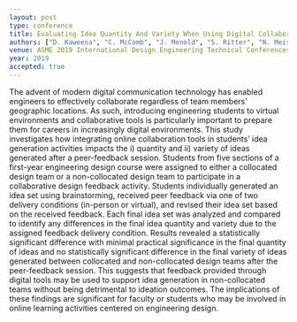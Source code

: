 ```yaml
---
layout: post
type: conference
title: Evaluating Idea Quantity And Variety When Using Digital Collaboration Tools To Support Brainstorming In Non-Collocated Teams 
authors: ["D. Kaweesa", "C. McComb", "J. Menold", "S. Ritter", "N. Meisel"]
venue: ASME 2019 International Design Engineering Technical Conferences and Computers and Information in Engineering Conference
year: 2019
accepted: true
---
```

The advent of modern digital communication technology has enabled engineers to effectively collaborate regardless of team members’ geographic locations. As such, introducing engineering students to virtual environments and collaborative tools is particularly important to prepare them for careers in increasingly digital environments. This study investigates how integrating online collaboration tools in students’ idea generation activities impacts the i) quantity and ii) variety of ideas generated after a peer-feedback session. Students from five sections of a first-year engineering design course were assigned to either a collocated design team or a non-collocated design team to participate in a collaborative design feedback activity. Students individually generated an idea set using brainstorming, received peer feedback via one of two delivery conditions (in-person or virtual), and revised their idea set based on the received feedback. Each final idea set was analyzed and compared to identify any differences in the final idea quantity and variety due to the assigned feedback delivery condition. Results revealed a statistically significant difference with minimal practical significance in the final quantity of ideas and no statistically significant difference in the final variety of ideas generated between collocated and non-collocated design teams after the peer-feedback session. This suggests that feedback provided through digital tools may be used to support idea generation in non-collocated teams without being detrimental to ideation outcomes. The implications of these findings are significant for faculty or students who may be involved in online learning activities centered on engineering design. 